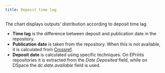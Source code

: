```yaml
---
title: Deposit time lag
---
```


The chart displays outputs' distribution according to deposit time lag.

- **Time lag** is the difference between deposit and publication date
  in the repository.
- **Publication date** is taken from the repository. When this is not available,
  it is calculated from [Crossref](https://www.crossref.org).
- **Deposit date** is calculated using specific techniques.
  On EPrints repositories it is extracted from the *Date Deposited* field,
  while on DSpace the *dc.date.available* field is used.
